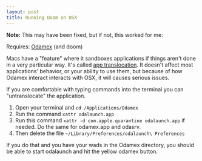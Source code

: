 ```yaml
---
layout: post
title: Running Doom on OSX 
---
```


**Note:** This may have been fixed, but if not, this worked for me: 

Requires: [Odamex](https://odamex.net/) (and doom)

Macs have a "feature" where it sandboxes applications if things aren't done in a very particular way. It's called [app translocation](https://craftware.xyz/tips/App-translocation.html). It doesn't affect most applications' behavior, or your ability to use them, but because of how Odamex interact interacts with OSX, it will causes serious issues.

If you are comfortable with typing commands into the terminal you can "untranslocate" the application.

1. Open your terminal and `cd /Applications/Odamex`
2. Run the command `xattr odalaunch.app`
3. Run this command `xattr -d com.apple.quarantine odalaunch.app` if needed.  Do the same for odamex.app and odasrv.
4. Then delete the file `~/Library/Preferences/odalaunch\ Preferences`

If you do that and you have your wads in the Odamex directory, you should be able to start odalaunch and hit the yellow odamex button.
